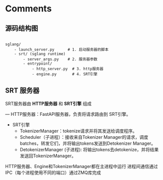 # Comments

## 源码结构图

```plaintext

sglang/
    - launch_server.py      # 1. 启动服务器的脚本
    - srt/ (sglang runtime)
        - server_args.py    # 2. 服务器参数
        - entrypoint/
            - http_server.py  # 3. http服务器
            - engine.py       # 4. SRT引擎

```


## SRT 服务器

SRT服务器由 **HTTP服务器** 和 **SRT引擎** 组成

— HTTP服务器：FastAPI服务器，负责将请求路由到 SRT引擎。
- SRT引擎
  - TokenizerManager：tokenize请求并将其发送给调度程序。
  - Scheduler（子进程）：接收来自Tokenizer Manager的请求，调度batches，转发它们，并将输出tokens发送到Detokenizer Manager。
  - DetokenizerManager (子进程): 将输出tokens去detokenize，并将结果发送回TokenizerManager。

HTTP服务器、Engine和TokenizerManager都在主进程中运行
进程间通信通过IPC（每个进程使用不同的端口）通过ZMQ库完成
